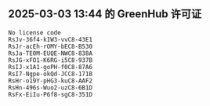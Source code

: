 ## 2025-03-03 13:44 的 GreenHub 许可证
```
No license code
RsJv-36f4-kIW3-vvC8-43E1
RsJr-acEh-rOMY-bEC8-B530
RsJa-TE0M-EUQE-NWC8-838A
RsJG-xFO1-K6RG-i5C8-937B
RsIJ-x1A1-goPH-f0C8-87A6
RsI7-Ngpe-okQd-JCC8-171B
RsHr-o19Y-pHG3-kuC8-AAF2
RsHn-496s-Wuo2-uzC8-6B1D
RsFx-EiIu-P6f8-sgC8-351D
```
